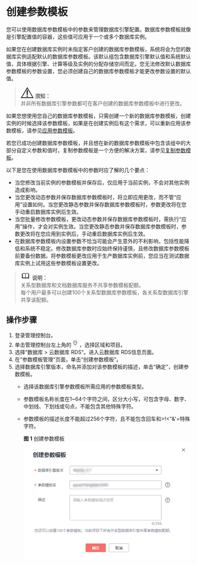 # 创建参数模板<a name="rds_sqlserver_parameter_group"></a>

您可以使用数据库参数模板中的参数来管理数据库引擎配置。数据库参数模板就像是引擎配置值的容器，这些值可应用于一个或多个数据库实例。

如果您在创建数据库实例时未指定客户创建的数据库参数模板，系统将会为您的数据库实例适配默认的数据库参数模板。该默认组包含数据库引擎默认值和系统默认值，具体根据引擎、计算等级及实例的分配存储空间而定。您无法修改默认数据库参数模板的参数设置，您必须创建自己的数据库参数模板才能更改参数设置的默认值。

>![](public_sys-resources/icon-notice.gif) **须知：**   
>并非所有数据库引擎参数都可在客户创建的数据库参数模板中进行更改。  

如果您想使用您自己的数据库参数模板，只需创建一个新的数据库参数模板，创建实例的时候选择该参数模板，如果是在创建实例后有这个需求，可以重新应用该参数模板，请参见[应用参数模板](应用参数模板.md)。

若您已成功创建数据库参数模板，并且想在新的数据库参数模板中包含该组中的大部分自定义参数和值时，复制参数模板是一个方便的解决方案，请参见[复制参数模板](复制参数模板.md)。

以下是您在使用数据库参数模板中的参数时应了解的几个要点：

-   当您修改当前实例的参数模板并保存后，仅应用于当前实例，不会对其他实例造成影响。
-   当您更改动态参数并保存数据库参数模板时，将立即应用更改，而不管“应用”设置如何。当您更改静态参数并保存数据库参数模板时，参数更改将在您手动重启数据库实例后生效。
-   当您批量修改参数模板，更改动态参数并保存数据库参数模板时，需执行“应用”操作，才会对实例生效。当您更改静态参数并保存数据库参数模板时，参数更改将在您应用到实例后，手动重启数据库实例后生效。
-   在数据库参数模板内设置参数不恰当可能会产生意外的不利影响，包括性能降低和系统不稳定。修改数据库参数时应始终保持谨慎，且修改数据库参数模板前要备份数据。将参数模板更改应用于生产数据库实例前，您应当在测试数据库实例上试用这些参数模板设置更改。

>![](public_sys-resources/icon-note.gif) **说明：**   
>关系型数据库和文档数据库服务不共享参数模板配额。  
>每个用户最多可以创建100个关系型数据库参数模板，各关系型数据库引擎共享该配额。  

## 操作步骤<a name="zh-cn_topic_parameter_group_s1d4b577d340b4a0baa353efbd0219c2d"></a>

1.  登录管理控制台。
2.  单击管理控制台左上角的![](figures/Region灰色图标.png)，选择区域和项目。
3.  选择“数据库  \>  云数据库 RDS“。进入云数据库 RDS信息页面。
4.  在“参数模板管理“页面，单击“创建参数模板”。
5.  选择数据库引擎版本，命名并添加对该参数模板的描述，单击“确定”，创建参数模板。
    -   选择该数据库引擎参数模板所需应用的参数模板类型。
    -   参数模板名称长度在1\~64个字符之间，区分大小写，可包含字母、数字、中划线、下划线或句点，不能包含其他特殊字符。
    -   参数模板的描述长度不能超过256个字符，且不能包含回车和\>!<"&'=特殊字符。

        **图 1**  创建参数模板<a name="zh-cn_topic_parameter_group_fig111511154104213"></a>  
        ![](figures/创建参数模板.png "创建参数模板")




